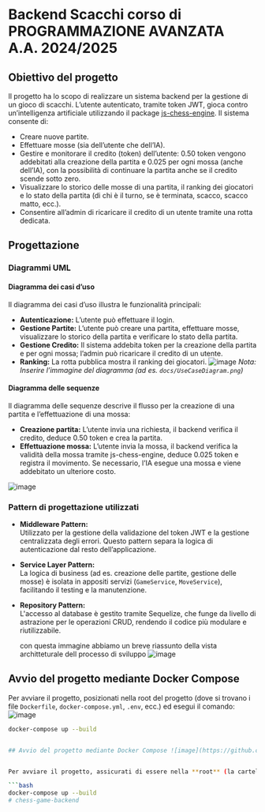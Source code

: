 # Backend Scacchi corso di PROGRAMMAZIONE AVANZATA A.A. 2024/2025

## Obiettivo del progetto

Il progetto ha lo scopo di realizzare un sistema backend per la gestione di un gioco di scacchi. L’utente autenticato, tramite token JWT, gioca contro un’intelligenza artificiale utilizzando il package [js-chess-engine](https://www.npmjs.com/package/js-chess-engine). Il sistema consente di:
- Creare nuove partite.
- Effettuare mosse (sia dell’utente che dell’IA).
- Gestire e monitorare il credito (token) dell’utente: 0.50 token vengono addebitati alla creazione della partita e 0.025 per ogni mossa (anche dell’IA), con la possibilità di continuare la partita anche se il credito scende sotto zero.
- Visualizzare lo storico delle mosse di una partita, il ranking dei giocatori e lo stato della partita (di chi è il turno, se è terminata, scacco, scacco matto, ecc.).
- Consentire all’admin di ricaricare il credito di un utente tramite una rotta dedicata.

## Progettazione

### Diagrammi UML

#### Diagramma dei casi d’uso
Il diagramma dei casi d’uso illustra le funzionalità principali:
- **Autenticazione:** L’utente può effettuare il login.
- **Gestione Partite:** L’utente può creare una partita, effettuare mosse, visualizzare lo storico della partita e verificare lo stato della partita.
- **Gestione Credito:** Il sistema addebita token per la creazione della partita e per ogni mossa; l’admin può ricaricare il credito di un utente.
- **Ranking:** La rotta pubblica mostra il ranking dei giocatori.
![image](https://github.com/user-attachments/assets/f2313c99-f31a-4872-9474-a4df4bbdf77b)
*Nota: Inserire l’immagine del diagramma (ad es. `docs/UseCaseDiagram.png`)*

#### Diagramma delle sequenze

Il diagramma delle sequenze descrive il flusso per la creazione di una partita e l’effettuazione di una mossa:
- **Creazione partita:** L’utente invia una richiesta, il backend verifica il credito, deduce 0.50 token e crea la partita.
- **Effettuazione mossa:** L’utente invia la mossa, il backend verifica la validità della mossa tramite js-chess-engine, deduce 0.025 token e registra il movimento. Se necessario, l’IA esegue una mossa e viene addebitato un ulteriore costo.

![image](https://github.com/user-attachments/assets/1fc46c46-444d-4395-a50d-ff4143e955c0)



### Pattern di progettazione utilizzati

- **Middleware Pattern:**  
  Utilizzato per la gestione della validazione del token JWT e la gestione centralizzata degli errori. Questo pattern separa la logica di autenticazione dal resto dell’applicazione.
  
- **Service Layer Pattern:**  
  La logica di business (ad es. creazione delle partite, gestione delle mosse) è isolata in appositi servizi (`GameService`, `MoveService`), facilitando il testing e la manutenzione.
  
- **Repository Pattern:**  
  L'accesso al database è gestito tramite Sequelize, che funge da livello di astrazione per le operazioni CRUD, rendendo il codice più modulare e riutilizzabile.


  con questa immagine abbiamo  un breve riassunto  della vista architteturale dell processo di sviluppo
  ![image](https://github.com/user-attachments/assets/97211e12-2183-4775-82ca-0020d9dc4a38)


## Avvio del progetto mediante Docker Compose

Per avviare il progetto, posizionati nella root del progetto (dove si trovano i file `Dockerfile`, `docker-compose.yml`, `.env`, ecc.) ed esegui il comando:
![image](https://github.com/user-attachments/assets/4162e622-3a72-4248-ba05-64ea097a9492)
```bash
docker-compose up --build


## Avvio del progetto mediante Docker Compose ![image](https://github.com/user-attachments/assets/560d49aa-a037-4b0f-8144-30692ff11d7d)


Per avviare il progetto, assicurati di essere nella **root** (la cartella principale del progetto contenente `Dockerfile`, `docker-compose.yml`, `.env`, ecc.) ed esegui:

```bash
docker-compose up --build
# chess-game-backend
 
